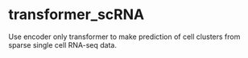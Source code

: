 # transformer_scRNA
Use encoder only transformer to make prediction of cell clusters from sparse single cell RNA-seq data. 
